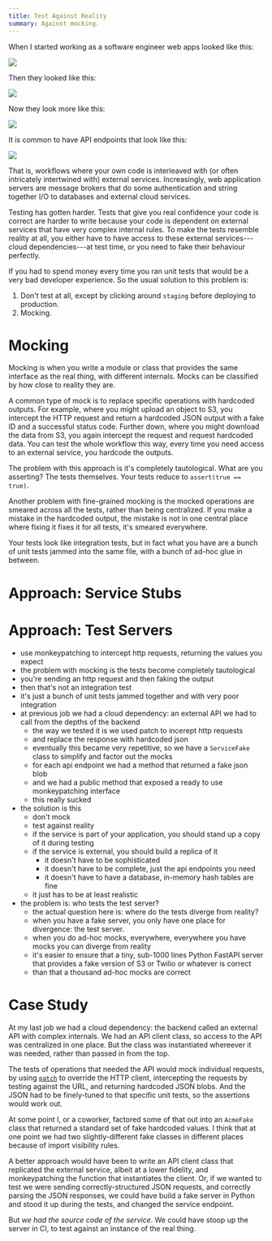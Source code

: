 ```yaml
---
title: Test Against Reality
summary: Against mocking.
---
```


When I started working as a software engineer web apps looked like this:

<img src="/assets/content/test-against-reality/first.svg" style="margin-left: auto; margin-right: auto;"/>

Then they looked like this:

<img src="/assets/content/test-against-reality/second.svg" style="margin-left: auto; margin-right: auto;"/>

Now they look more like this:

<img src="/assets/content/test-against-reality/third.svg" style="margin-left: auto; margin-right: auto;"/>

It is common to have API endpoints that look like this:

<img src="/assets/content/test-against-reality/workflow.svg" style="margin-left: auto; margin-right: auto;"/>

That is, workflows where your own code is interleaved with (or often intricately
intertwined with) external services. Increasingly, web application servers are
message brokers that do some authentication and string together I/O to databases
and external cloud services.

Testing has gotten harder. Tests that give you real confidence your code is
correct are harder to write because your code is dependent on external services
that have very complex internal rules. To make the tests resemble reality at
all, you either have to have access to these external services---cloud
dependencies---at test time, or you need to fake their behaviour perfectly.

If you had to spend money every time you ran unit tests that would be a very bad
developer experience. So the usual solution to this problem is:

1. Don't test at all, except by clicking around `staging` before deploying to
   production.
2. Mocking.

# Mocking

Mocking is when you write a module or class that provides the same interface as
the real thing, with different internals. Mocks can be classified by how close
to reality they are.

A common type of mock is to replace specific operations with hardcoded
outputs. For example, where you might upload an object to S3, you intercept the
HTTP request and return a hardcoded JSON output with a fake ID and a successful
status code. Further down, where you might download the data from S3, you again
intercept the request and request hardcoded data. You can test the whole
workflow this way, every time you need access to an external service, you
hardcode the outputs.

The problem with this approach is it's completely tautological. What are you
asserting? The tests themselves. Your tests reduce to `assert(true == true)`.

Another problem with fine-grained mocking is the mocked operations are smeared
across all the tests, rather than being centralized. If you make a mistake in
the hardcoded output, the mistake is not in one central place where fixing it
fixes it for all tests, it's smeared everywhere.

Your tests look like integration tests, but in fact what you have are a bunch of
unit tests jammed into the same file, with a bunch of ad-hoc glue in between.

# Approach: Service Stubs

# Approach: Test Servers


  - use monkeypatching to intercept http requests, returning the values you expect
  - the problem with mocking is the tests become completely tautological
  - you're sending an http request and then faking the output
  - then that's not an integration test
  - it's just a bunch of unit tests jammed together and with very poor integration
- at previous job we had a cloud dependency: an external API we had to call from the depths of the backend
  - the way we tested it is we used patch to incerept http requests
  - and replace the response with hardcoded json
  - eventually this became very repetitive, so we have a `ServiceFake` class to simplify and factor out the mocks
  - for each api endpoint we had a method that returned a fake json blob
  - and we had a public method that exposed a ready to use monkeypatching interface
  - this really sucked
- the solution is this
  - don't mock
  - test against reality
  - if the service is part of your application, you should stand up a copy of it during testing
  - if the service is external, you should build a replica of it
    - it doesn't have to be sophisticated
    - it doesn't have to be complete, just the api endpoints you need
    - it doesn't have to have a database, in-memory hash tables are fine
  - it just has to be at least realistic
- the problem is: who tests the test server?
  - the actual question here is: where do the tests diverge from reality?
  - when you have a fake server, you only have one place for divergence: the test server.
  - when you do ad-hoc mocks, everywhere, everywhere you have mocks you can diverge from reality
  - it's easier to ensure that a tiny, sub-1000 lines Python FastAPI server that provides a fake version of S3 or Twilio or whatever is correct
  - than that a thousand ad-hoc mocks are correct

# Case Study

At my last job we had a cloud dependency: the backend called an external API
with complex internals. We had an API client class, so access to the API was
centralized in one place. But the class was instantiated whereever it was
needed, rather than passed in from the top.

The tests of operations that needed the API would mock individual requests, by
using [`patch`][patch] to override the HTTP client, intercepting the requests by
testing against the URL, and returning hardcoded JSON blobs. And the JSON had to
be finely-tuned to that specific unit tests, so the assertions would work out.

[patch]: https://docs.python.org/3/library/unittest.mock.html#patch

At some point I, or a coworker, factored some of that out into an `AcmeFake`
class that returned a standard set of fake hardcoded values. I think that at one
point we had two slightly-different fake classes in different places because of
import visibility rules.

A better approach would have been to write an API client class that replicated
the external service, albeit at a lower fidelity, and monkeypatching the
function that instantiates the client. Or, if we wanted to test we were sending
correctly-structured JSON requests, and correctly parsing the JSON responses, we
could have build a fake server in Python and stood it up during the tests, and
changed the service endpoint.

But _we had the source code of the service_. We could have stoop up the server
in CI, to test against an instance of the real thing.
